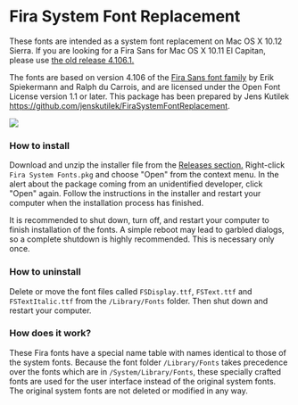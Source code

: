 Fira System Font Replacement
============================

These fonts are intended as a system font replacement on Mac OS X 10.12 Sierra. If you are looking for a Fira Sans for Mac OS X 10.11 El Capitan, please use [the old release 4.106.1.](https://github.com/jenskutilek/FiraSystemFontReplacement/releases/tag/v4.106.1)

The fonts are based on version 4.106 of the [Fira Sans font family](https://carrois.com/typefaces/FiraSans/) by Erik Spiekermann and Ralph du Carrois, and are licensed under the Open Font License version 1.1 or later. This package has been prepared by Jens Kutilek <https://github.com/jenskutilek/FiraSystemFontReplacement>.

![](el-capitan-fira.png)

### How to install

Download and unzip the installer file from the [Releases section.](https://github.com/jenskutilek/FiraSystemFontReplacement/releases) Right-click `Fira System Fonts.pkg` and choose "Open" from the context menu. In the alert about the package coming from an unidentified developer, click "Open" again. Follow the instructions in the installer and restart your computer when the installation process has finished.

It is recommended to shut down, turn off, and restart your computer to finish installation of the fonts. A simple reboot may lead to garbled dialogs, so a complete shutdown is highly recommended. This is necessary only once.

### How to uninstall

Delete or move the font files called `FSDisplay.ttf`, `FSText.ttf` and `FSTextItalic.ttf` from the `/Library/Fonts` folder. Then shut down and restart your computer.

### How does it work?

These Fira fonts have a special name table with names identical to those of the system fonts. Because the font folder `/Library/Fonts` takes precedence over the fonts which are in `/System/Library/Fonts`, these specially crafted fonts are used for the user interface instead of the original system fonts. The original system fonts are not deleted or modified in any way.
